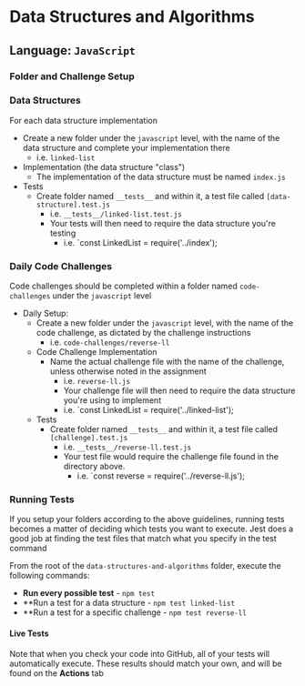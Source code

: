 # Data Structures and Algorithms

## Language: `JavaScript`

### Folder and Challenge Setup

### Data Structures

For each data structure implementation

- Create a new folder under the `javascript` level, with the name of the data structure and complete your implementation there
  - i.e. `linked-list`
- Implementation (the data structure "class")
  - The implementation of the data structure must be named `index.js`
- Tests
  - Create folder named `__tests__` and within it, a test file called `[data-structure].test.js`
    - i.e. `__tests__/linked-list.test.js`
    - Your tests will then need to require the data structure you're testing
      - i.e. `const LinkedList = require('../index');

### Daily Code Challenges

Code challenges should be completed within a folder named `code-challenges` under the `javascript` level

- Daily Setup:
  - Create a new folder under the `javascript` level, with the name of the code challenge, as dictated by the challenge instructions
    - i.e. `code-challenges/reverse-ll`
  - Code Challenge Implementation
    - Name the actual challenge file with the name of the challenge, unless otherwise noted in the assignment
      - i.e. `reverse-ll.js`
      - Your challenge file will then need to require the data structure you're using to implement
      - i.e. `const LinkedList = require('../linked-list');
  - Tests
    - Create folder named `__tests__` and within it, a test file called `[challenge].test.js`
      - i.e. `__tests__/reverse-ll.test.js`
      - Your test file would require the challenge file found in the directory above.
        - i.e. `const reverse = require('../reverse-ll.js');

### Running Tests

If you setup your folders according to the above guidelines, running tests becomes a matter of deciding which tests you want to execute.  Jest does a good job at finding the test files that match what you specify in the test command

From the root of the `data-structures-and-algorithms` folder, execute the following commands:

- **Run every possible test** - `npm test`
- **Run a test for a data structure - `npm test linked-list`
- **Run a test for a specific challenge - `npm test reverse-ll`

#### Live Tests

Note that when you check your code into GitHub, all of your tests will automatically execute. These results should match your own, and will be found on the  **Actions** tab
